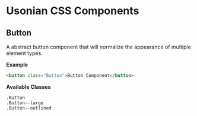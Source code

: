 # Usonian CSS Components

## Button

A abstract button component that will normalize the appearance of multiple element types.

**Example**

```HTML
<button class="Button">Button Component</button>
```

**Available Classes**

```
.Button
.Button--large
.Button--outlined
```

